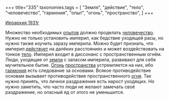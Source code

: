 +++
title="335"
taxonomies.tags = [
 "Земля",
 "действие",
 "тело",
 "человечество",
 "гармония",
 "опыт",
 "огонь",
 "пространство",
]
+++

[Иерархия 1931г](/agni/1931)

Множество необходимых [опытов](/tags/опыт) должно проделать [человечество](/tags/человечество). Нужно не только установить империл, как бедствие уходящей расы, но нужно также изучить заразу империла. Можно будет признать, что империл [действует](/tags/[действие](/tags/действие)) на далёких расстояниях и может воздействовать на тонкое [тело](/tags/тело). Империл входит в диссонанс с пространственным огнём. Люди, уходящие от [земли](/tags/Земля) с запасом империла, развивают для себя мучительное бытие. [Огонь](/tags/огонь) [пространства](/tags/пространство) устремляется на них, ибо [гармония](/tags/гармония) есть следование за основами. Всякое противодействие основам вызывает противодействие пространственного [огня](/tags/огонь). Так нужно принять, что личное раздражение есть нарост уходящих. Но нужно заметить, что часто люди не желают замечать своё раздражение, но опасный яд от этого не уменьшится.   

